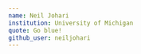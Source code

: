 ```yaml
---
name: Neil Johari
institution: University of Michigan
quote: Go blue!
github_user: neiljohari
---
```

